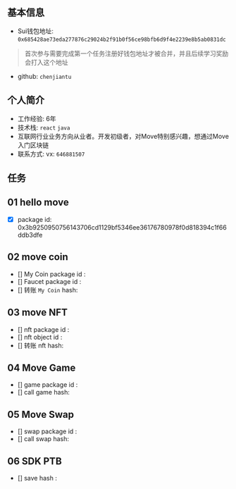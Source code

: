## 基本信息
- Sui钱包地址: `0x685428ae73eda277876c29024b2f91b0f56ce98bfb6d9f4e2239e8b5ab0831dc`
> 首次参与需要完成第一个任务注册好钱包地址才被合并，并且后续学习奖励会打入这个地址
- github: `chenjiantu`

## 个人简介
- 工作经验: 6年
- 技术栈: `react` `java`
- 互联网行业业务方向从业者。开发初级者，对Move特别感兴趣，想通过Move入门区块链
- 联系方式: vx: `646881507` 

## 任务

##   01 hello move  
- [X] package id: 0x3b9250950756143706cd1129bf5346ee36176780978f0d818394c1f66ddb3dfe

##   02 move coin
- [] My Coin package id : 
- [] Faucet package id : 
- [] 转账 `My Coin` hash:

##   03 move NFT
- [] nft package id :
- [] nft object id : 
- [] 转账 nft  hash:

##   04 Move Game
- [] game package id :
- [] call game hash:

##   05 Move Swap
- [] swap package id :
- [] call swap hash:

##   06 SDK PTB
- [] save hash :
